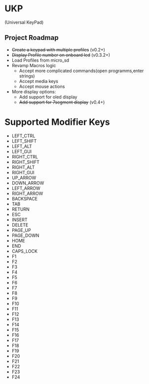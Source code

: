 # UKP
(Universal KeyPad)

## Project Roadmap
* ~~Create a keypad with multiple profiles~~ (v0.2+)
* ~~Display Profile number on onboard led~~ (v0.3.2+)
* Load Profiles from micro_sd
* Revamp Macros logic
    * Accept more complicated commands(open programms,enter strings)
    * Accept media keys
    * Accept mouse actions
* More display options:
    * Add support for oled display
    * ~~Add support for 7segment display~~ (v0.4+)

# Supported Modifier Keys
* LEFT_CTRL
* LEFT_SHIFT
* LEFT_ALT
* LEFT_GUI
* RIGHT_CTRL
* RIGHT_SHIFT
* RIGHT_ALT
* RIGHT_GUI
* UP_ARROW
* DOWN_ARROW
* LEFT_ARROW
* RIGHT_ARROW
* BACKSPACE
* TAB
* RETURN
* ESC
* INSERT
* DELETE
* PAGE_UP
* PAGE_DOWN
* HOME
* END
* CAPS_LOCK
* F1
* F2
* F3
* F4
* F5
* F6
* F7
* F8
* F9
* F10
* F11
* F12
* F13
* F14
* F15
* F16
* F17
* F18
* F19
* F20
* F21
* F22
* F23
* F24